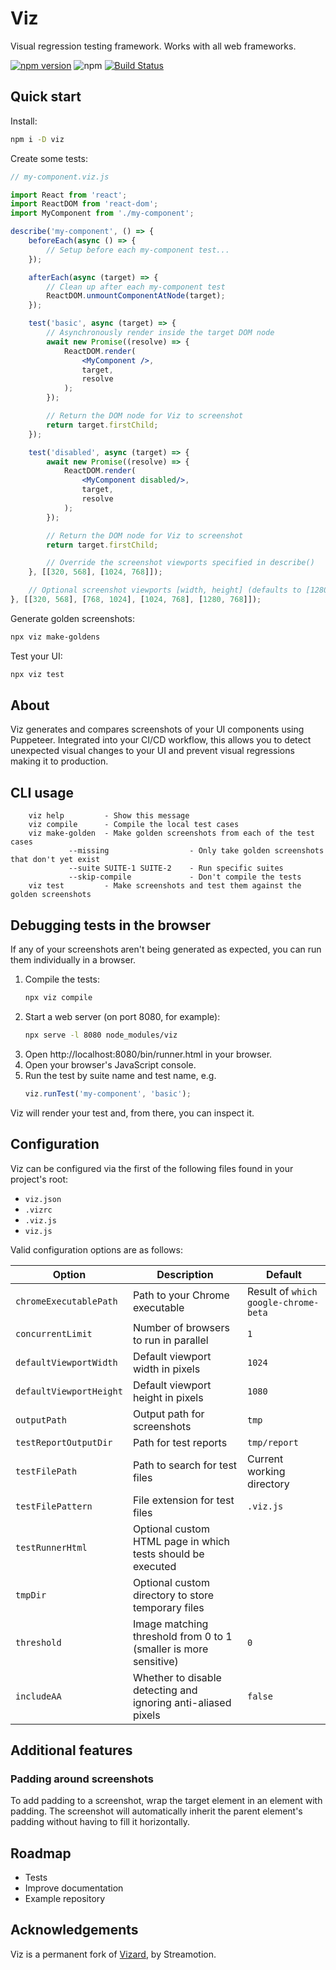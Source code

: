 # Viz

Visual regression testing framework. Works with all web frameworks.

[![npm version](https://img.shields.io/npm/v/viz.svg?style=flat)](https://www.npmjs.com/package/viz)
![npm](https://img.shields.io/npm/dw/viz.svg)
[![Build Status](https://travis-ci.org/steve-taylor/viz.svg?branch=develop)](https://travis-ci.org/steve-taylor/viz)

## Quick start

Install:

```bash
npm i -D viz
```

Create some tests:

```jsx harmony
// my-component.viz.js

import React from 'react';
import ReactDOM from 'react-dom';
import MyComponent from './my-component';

describe('my-component', () => {
    beforeEach(async () => {
        // Setup before each my-component test...
    });

    afterEach(async (target) => {
        // Clean up after each my-component test
        ReactDOM.unmountComponentAtNode(target);
    });

    test('basic', async (target) => {
        // Asynchronously render inside the target DOM node
        await new Promise((resolve) => {
            ReactDOM.render(
                <MyComponent />,
                target,
                resolve
            );
        });

        // Return the DOM node for Viz to screenshot
        return target.firstChild;
    });

    test('disabled', async (target) => {
        await new Promise((resolve) => {
            ReactDOM.render(
                <MyComponent disabled/>,
                target,
                resolve
            );
        });

        // Return the DOM node for Viz to screenshot
        return target.firstChild;

        // Override the screenshot viewports specified in describe()
    }, [[320, 568], [1024, 768]]);

    // Optional screenshot viewports [width, height] (defaults to [1280, 1024])
}, [[320, 568], [768, 1024], [1024, 768], [1280, 768]]);
```

Generate golden screenshots:

```bash
npx viz make-goldens
```

Test your UI:

```bash
npx viz test
```

## About

Viz generates and compares screenshots of your UI components using Puppeteer.
Integrated into your CI/CD workflow, this allows you to detect unexpected
visual changes to your UI and prevent visual regressions making it to
production.

## CLI usage

```
    viz help         - Show this message
    viz compile      - Compile the local test cases
    viz make-golden  - Make golden screenshots from each of the test cases
             --missing                  - Only take golden screenshots that don't yet exist
             --suite SUITE-1 SUITE-2    - Run specific suites
             --skip-compile             - Don't compile the tests
    viz test         - Make screenshots and test them against the golden screenshots
```

## Debugging tests in the browser

If any of your screenshots aren't being generated as expected, you can run them
individually in a browser.

1. Compile the tests:
   ```bash
   npx viz compile
   ```
2. Start a web server (on port 8080, for example):
   ```bash
   npx serve -l 8080 node_modules/viz
   ```
3. Open http://localhost:8080/bin/runner.html in your browser.
4. Open your browser's JavaScript console.
5. Run the test by suite name and test name, e.g.
   ```js
   viz.runTest('my-component', 'basic');
   ```

Viz will render your test and, from there, you can inspect it.

## Configuration

Viz can be configured via the first of the following files found in your
project's root:

* `viz.json`
* `.vizrc`
* `.viz.js`
* `viz.js`

Valid configuration options are as follows:

| Option                  | Description                                                      | Default                              |
|-------------------------|------------------------------------------------------------------|--------------------------------------|
| `chromeExecutablePath`  | Path to your Chrome executable                                   | Result of `which google-chrome-beta` |
| `concurrentLimit`       | Number of browsers to run in parallel                            | `1`                                  |
| `defaultViewportWidth`  | Default viewport width in pixels                                 | `1024`                               |
| `defaultViewportHeight` | Default viewport height in pixels                                | `1080`                               |
| `outputPath`            | Output path for screenshots                                      | `tmp`                                |
| `testReportOutputDir`   | Path for test reports                                            | `tmp/report`                         |
| `testFilePath`          | Path to search for test files                                    | Current working directory            |
| `testFilePattern`       | File extension for test files                                    | `.viz.js`                            |
| `testRunnerHtml`        | Optional custom HTML page in which tests should be executed      |                                      |
| `tmpDir`                | Optional custom directory to store temporary files               |                                      |
| `threshold`             | Image matching threshold from 0 to 1 (smaller is more sensitive) | `0`                                  |
| `includeAA`             | Whether to disable detecting and ignoring anti-aliased pixels    | `false`                              |

## Additional features

### Padding around screenshots

To add padding to a screenshot, wrap the target element in an element with
padding. The screenshot will automatically inherit the parent element's
padding without having to fill it horizontally.

## Roadmap

* Tests
* Improve documentation
* Example repository

## Acknowledgements

Viz is a permanent fork of [Vizard](https://github.com/streamotion/vizard), by Streamotion.
